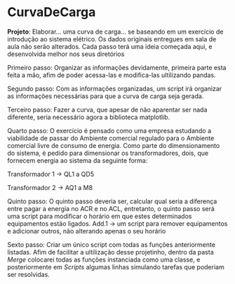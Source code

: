 # CurvaDeCarga
 
**Projeto**: Elaborar... uma curva de carga... se baseando em um exercício de introdução
ao sistema elétrico. Os dados originais entregues em sala de aula não serão alterados.
Cada passo terá uma ideia começada aqui, e desenvolvida melhor nos seus diretórios

Primeiro passo: Organizar as informações devidamente, primeira parte esta feita a mão,
afim de poder acessa-las e modifica-las ultilizando pandas.

Segundo passo: Com as informações organizadas, um script irá organizar as informações necessárias
para que a curva de carga seja gerada.

Terceiro passo: Fazer a curva, que apesar de não aparentar ser nada diferente, seria necessário
agora a biblioteca matplotlib.

Quarto passo:
O exercício é pensado como uma empresa estudando a viabilidade de passar do Ambiente comercial regulado
para o Ambiente comercial livre de consumo de energia. Como parte do dimensionamento do sistema,
é pedido para dimensionar os transformadores, dois, que fornecem energia ao sistema da seguinte forma:

Transformador 1 -> QL1 a QD5

Transformador 2 -> AQ1 a M8


Quinto passo:
O quinto passo deveria ser, calcular qual seria a diferença entre pagar a energia no ACR e no ACL,
entretanto, o quinto passo será uma script para modificar o horário em que estes determinados
equipamentos estão ligados.
Add.1 -> um script para remover equipamentos e adicionar outros, não alterando apenas o seu horário

Sexto passo:
Criar um único script com todas as funções anteriormente listadas. Afim de facilitar a ultilização
desse projetinho, dentro da pasta *Merge* colocarei todas as funções instanciada como uma classe, e
posteriormente em *Scripts* algumas linhas simulando tarefas que poderiam ser resolvidas.

